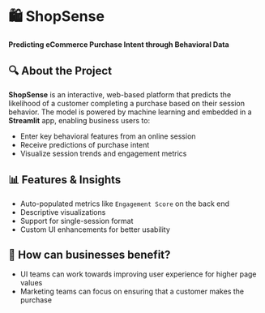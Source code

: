   <h1>🛍️ ShopSense</h1>
  <p><strong>Predicting eCommerce Purchase Intent through Behavioral Data</strong></p>

  <div class="section">
    <h2>🔍 About the Project</h2>
    <p>
      <strong>ShopSense</strong> is an interactive, web-based platform that predicts the likelihood of a customer completing a purchase
      based on their session behavior. The model is powered by machine learning and embedded in a <strong>Streamlit</strong> app, enabling business users to:
    </p>
    <ul>
      <li>Enter key behavioral features from an online session</li>
      <li>Receive predictions of purchase intent</li>
      <li>Visualize session trends and engagement metrics</li>
    </ul>
  </div>

   <div class="section">
    <h2>📊 Features & Insights</h2>
    <ul>
      <li>Auto-populated metrics like <code>Engagement Score</code> on the back end</li>
      <li>Descriptive visualizations</li>
      <li>Support for single-session format</li>
      <li>Custom UI enhancements for better usability</li>
    </ul>
  </div>

   <div class="business value">
    <h2>🚀 How can businesses benefit?</h2>
    <ul>
      <li>UI teams can work towards improving user experience for higher page values</li>
      <li>Marketing teams can focus on ensuring that a customer makes the purchase</li>
    </ul>
  </div>
